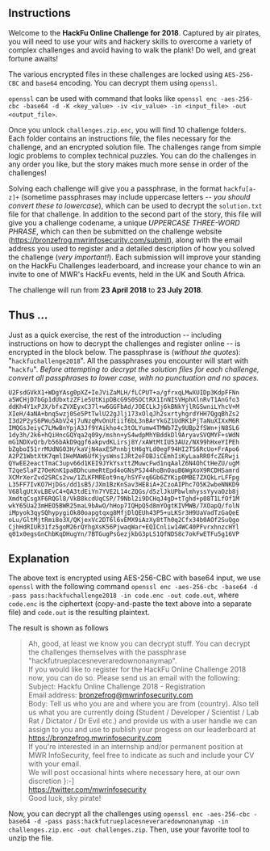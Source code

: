 ## Instructions

Welcome to the **HackFu Online Challenge for 2018**. Captured by air pirates, you will need to use your wits and hackery skills to overcome a variety of complex challenges and avoid having to walk the plank! Do well, and great fortune awaits!

The various encrypted files in these challenges are locked using `AES-256-CBC` and `base64` encoding. You can decrypt them using `openssl`.

`openssl` can be used with command that looks like `openssl enc -aes-256-cbc -base64 -d -K <key_value> -iv <iv_value> -in <input_file> -out <output_file>`.

Once you unlock `challenges.zip.enc`, you will find 10 challenge folders. Each folder contains an instructions file, the files necessary for the challenge, and an encrypted solution file. The challenges range from simple logic problems to complex technical puzzles. You can do the challenges in any order you like, but the story makes much more sense in order of the challenges!

Solving each challenge will give you a passphrase, in the format `hackfu[a-z]+` (sometime passphrases may include uppercase letters -- _you should convert these to lowercase_), which can be used to decrypt the `solution.txt` file for that challenge. In addition to the second part of the story, this file will give you a challenge codename, a unique _UPPERCASE THREE-WORD PHRASE_, which can then be submitted on the challenge website (https://bronzefrog.mwrinfosecurity.com/submit), along with the email address you used to register and a detailed description of how you solved the challenge (_very important!_). Each submission will improve your standing on the HackFu Challenges leaderboard, and increase your chance to win an invite to one of MWR's HackFu events, held in the UK and South Africa.

The challenge will run from **23 April 2018** to **23 July 2018**.

## Thus ...

Just as a quick exercise, the rest of the introduction -- including instructions on how to decrypt the challenges and register online -- is encrypted in the block below. The passphrase is (_without the quotes_): "`hackfuchallenge2018`". All the passphrases you encounter will start with "`hackfu`". _Before attempting to decrypt the solution files for each challenge, convert all passphrases to lower case, with no punctuation and no spaces._

```
U2FsdGVkX1+WDgYAsg0pXZ+IeJViZaMLH/fLCPUT+a/gfrxqLMwXUIDp3KdpFFNn
a5WCHjD7bGp1dUbxtzZFie5UtKipDBcG9S0SOCtRX1InNISVHphXlnRvT1AnGfo3
ddKh4Y1xPJX/bfxZVXEyxC37l+w6GGFbAd/JOECLkJj6kBNkYjlRGSwniLYhcV+M
XIeH/4aNA+bnq5wzj0Se5PtTwlU22gJlj173xOlqJh2sxrtyhgrdYHH7QgqBhZs2
I3d2P2yS6PWu5AbV24j7uNzqMvOnUtiif6bL3nBArYkGZ1UdRK1PjTaNuXIXxM6R
IMQGsJeiyC7LMwBnYpjA3Jf9YAikho4c3tOLYumw4TMWb7Zy9UBp2fSWn+jN8SL6
1dy3h/2k6+hQiHncGQYqa2q09y/mshn+yS4wdpMhYBddkDl9AryavSVQMYF+sWdN
mG1NDXvQrb/b56bAkD9qgf6akpvdKLirsj8Y/xAWtMtIU53AUz/NX99hHxeYIPEh
bZgboI51rrMUdNG03H/kaVjN4axESPnnbjtH6gYLd0egF94HI2TS6RcUo+FrApo6
A2PZ1WbtXtK7qmlIHeMAW6UfKjysWnsIJRt2eFOBJiCEmhIiKyLaaRR0fcZERwji
QYwEE2eactTmaC3upv66d1KEI9JYkYsxttZMuwcFwd1nqAalZ6N4OhCtHeZU/ugM
T2qeSlaFZ7OeKnK1pa8DhcumeRtEpd4oGNsPSJ44hoBnOauB6WgXoX9RCDHSamrd
XCMrXerZvd2SRCs2vw/1ZLKFMREot9nq/hSYFvq6Gb6ZYKip0MBE7ZXQkLrLFFpg
L35FF7IvKO7HjDGs/dd1sB5/JXm1BzKnSav3HE8iA+2CzoAIPhc7O5K2wbeNNKD9
V68lgUtXvLBEvC4+QA3tdEiYn7YVE2L14cZQGs/d5zlJkUPbwlmhyssYyvaOzb8j
XmdtqCsgXF6RQGl8/VkB8kcdUqCSP/79Nbl2i9DCHqJ4gD+tTghd+p08T1LfOf1M
wkY65Ua23mHEO5BWR25maL9bAwO/hHop7IQHpQ5d8mYOgtKIVMWB/7XOapQ/folN
iMpyok3qySQhypygiOk80oapgtqxg8MfjDlQEUh43P5+uLKSr3H9UaVadTzGaQeE
oLu/GltMjtRmi8o3X/QKjexVc2DT6l6vEMX9iAzXy8tTh0q2Cfx34b0AOf2SuQgo
CjhHdRIUR31fz5goM26rQYhgXsK56PjwaqWar+EQICnliw14WC40PFvrxhnzcHYl
q01x0egsGnChbKqDHugYn/7BTGugPsGezjkbG3pLS1QfNDS8c7okFwETFu5g16VP
```

## Explanation

The above text is encrypted using AES-256-CBC with base64 input, we use `openssl` with the following command `openssl enc -aes-256-cbc -base64 -d -pass pass:hackfuchallenge2018 -in code.enc -out code.out`, where `code.enc` is the ciphertext (copy-and-paste the text above into a separate file) and `code.out` is the resulting plaintext.

The result is shown as follows

>Ah, good, at least we know you can decrypt stuff. You can decrypt the challenges themselves with the passphrase "hackfutrueplacesneveraredownonanymap".<br>
If you would like to register for the HackFu Online Challenge 2018 now, you can do so. Please send us an email with the following:<br>
Subject: Hackfu Online Challenge 2018 - Registration<br>
Email address: bronzefrog@mwrinfosecurity.com<br>
Body: Tell us who you are and where you are from (country). Also tell us what you are currently doing (Student / Developer / Scientist / Lab Rat / Dictator / Dr Evil etc.) and provide us with a user handle we can assign to you and use to publish your progess on our leaderboard at https://bronzefrog.mwrinfosecurity.com<br>
If you're interested in an internship and/or permanent position at MWR InfoSecurity, feel free to indicate as such and include your CV with your email.<br>
We will post occasional hints where necessary here, at our own discretion }:-]<br>
https://twitter.com/mwrinfosecurity<br>
Good luck, sky pirate!

Now, you can decrypt all the challenges using `openssl enc -aes-256-cbc -base64 -d -pass pass:hackfutrueplacesneveraredownonanymap -in challenges.zip.enc -out challenges.zip`. Then, use your favorite tool to unzip the file.
